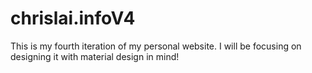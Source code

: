# chrislai.infoV4
This is my fourth iteration of my personal website. I will be focusing on designing it with material design in mind!
